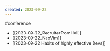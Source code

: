 ```yaml
---
created: 2023-09-22
---
```

#conference
- [[2023-09-22_RecruiterFromHell]]
- [[2023-09-22_NeoVim]]
- [[2023-09-22 Habits of highly effective Devs]]